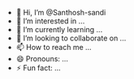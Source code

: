 - 👋 Hi, I’m @Santhosh-sandi
- 👀 I’m interested in ...
- 🌱 I’m currently learning ...
- 💞️ I’m looking to collaborate on ...
- 📫 How to reach me ...
- 😄 Pronouns: ...
- ⚡ Fun fact: ...

<!---
Santhosh-sandi/Santhosh-sandi is a ✨ special ✨ repository because its `README.md` (this file) appears on your GitHub profile.
You can click the Preview link to take a look at your changes.
--->
